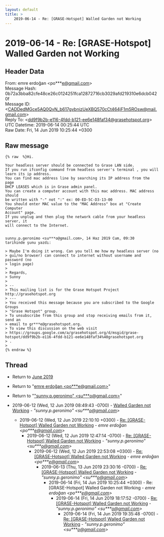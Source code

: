 ```yaml
---
layout: default
title: >
    2019-06-14 - Re: [GRASE-Hotspot] Walled Garden not Working
---
```


# 2019-06-14 - Re: [GRASE-Hotspot] Walled Garden not Working

## Header Data

From: emre erdoğan \<po***e@gmail.com\><br>
Message Hash: 0b72a3bba82cfe48ce26c0124251fca12872716cb3029afd219310e6dcb0420f<br>
Message ID: \<CADDedMGce5AQ0QyN_b617gvbnizUeXBQ570cCt464jF1m5ROsw@mail.gmail.com\><br>
Reply To: \<dd9f9b2b-e116-4fdd-b121-ee6e148faf34@grasehotspot.org\><br>
UTC Datetime: 2019-06-14 00:25:44 UTC<br>
Raw Date: Fri, 14 Jun 2019 10:25:44 +0300<br>

## Raw message

```
{% raw  %}Hi.

Your headless server should be connected to Grase LAN side.
If you run ifconfig command from headless server's terminal , you will
learn its ip address.
You can find mac address line by searching its IP address from the page
DHCP LEASES which is in Grase admin panel.
You can create a computer account with this mac address. MAC address should
be written with "-" not ":" ex: 00-ED-5C-D3-13-00
You should enter MAC value to the "MAC Address" box at "Create Computer
Account" page.
If you unplug and then plug the network cable from your headless server, it
will connect to the Internet.


sunny.p.geronimo <su***o@gmail.com>, 14 Haz 2019 Cum, 09:30
tarihinde şunu yazdı:

> Maybe I'm doing it wrong. Can you tell me how my headless server (no
> gui/no browser) can connect to internet without username and password (no
> login page)
>
> Regards,
> Sunny
>
> --
> This mailing list is for the Grase Hotspot Project http://grasehotspot.org
> ---
> You received this message because you are subscribed to the Google Groups
> "Grase Hotspot" group.
> To unsubscribe from this group and stop receiving emails from it, send an
> email to gr***e@grasehotspot.org.
> To view this discussion on the web visit
> https://groups.google.com/a/grasehotspot.org/d/msgid/grase-hotspot/dd9f9b2b-e116-4fdd-b121-ee6e148faf34%40grasehotspot.org
> .
>
{% endraw %}
```

## Thread

+ Return to [June 2019](/archive/2019/06)

+ Return to "[emre erdoğan <po***e<span>@</span>gmail.com>](/authors/po___e_at_gmail_com)"
+ Return to "["sunny.p.geronimo" <su***o<span>@</span>gmail.com>](/authors/su___o_at_gmail_com)"

+ 2019-06-12 (Wed, 12 Jun 2019 08:49:43 -0700) - [Walled Garden not Working](/archive/2019/06/114f4edaf9b4b5841a18f5be20d26200bcc43e160ce47af7eb3c9f224cd99cdf) - _"sunny.p.geronimo" \<su***o@gmail.com\>_
  + 2019-06-12 (Wed, 12 Jun 2019 22:10:10 +0300) - [Re: [GRASE-Hotspot] Walled Garden not Working](/archive/2019/06/483ecd7c23d659efd0aff165327f37c7c43f5f6c968f6f71581a5925833e86ca) - _emre erdoğan \<po***e@gmail.com\>_
    + 2019-06-12 (Wed, 12 Jun 2019 12:47:14 -0700) - [Re: [GRASE-Hotspot] Walled Garden not Working](/archive/2019/06/d4c221c6aabea73647198e4719b7f76ae5d169a23570b25aca38cf39aa0d7a82) - _"sunny.p.geronimo" \<su***o@gmail.com\>_
      + 2019-06-12 (Wed, 12 Jun 2019 22:53:08 +0300) - [Re: [GRASE-Hotspot] Walled Garden not Working](/archive/2019/06/61adab21597759ecc21b438c222a1ce149c1729cbdd381adcc47742be72227f2) - _emre erdoğan \<po***e@gmail.com\>_
        + 2019-06-13 (Thu, 13 Jun 2019 23:30:16 -0700) - [Re: [GRASE-Hotspot] Walled Garden not Working](/archive/2019/06/07fc22b3c12c6ea8240e58163a3948730e1bf004f60978781cc4cab6195c4be9) - _"sunny.p.geronimo" \<su***o@gmail.com\>_
          + 2019-06-14 (Fri, 14 Jun 2019 10:25:44 +0300) - Re: [GRASE-Hotspot] Walled Garden not Working - _emre erdoğan \<po***e@gmail.com\>_
            + 2019-06-14 (Fri, 14 Jun 2019 18:17:52 -0700) - [Re: [GRASE-Hotspot] Walled Garden not Working](/archive/2019/06/083fc01983781d12606fe5bb616bd0cb34155e7198b95f345e3cd35fcca46734) - _"sunny.p.geronimo" \<su***o@gmail.com\>_
              + 2019-06-14 (Fri, 14 Jun 2019 19:35:48 -0700) - [Re: [GRASE-Hotspot] Walled Garden not Working](/archive/2019/06/307fa71d4a9a342f8f784508dae706d901d907404a4332d46d3962d5643689a2) - _"sunny.p.geronimo" \<su***o@gmail.com\>_

